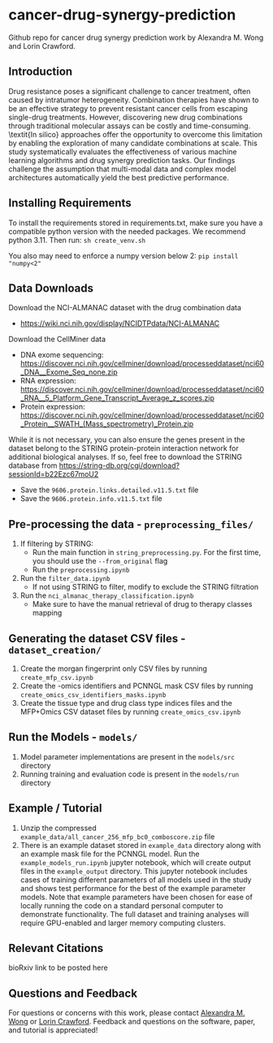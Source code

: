 # cancer-drug-synergy-prediction
Github repo for cancer drug synergy prediction work by Alexandra M. Wong and Lorin Crawford.

## Introduction ##

Drug resistance poses a significant challenge to cancer treatment, often caused by intratumor heterogeneity. Combination therapies have shown to be an effective strategy to prevent resistant cancer cells from escaping single-drug treatments. However, discovering new drug combinations through traditional molecular assays can be costly and time-consuming. \textit{In silico} approaches offer the opportunity to overcome this limitation by enabling the exploration of many candidate combinations at scale. This study systematically evaluates the effectiveness of various machine learning algorithms and drug synergy prediction tasks. Our findings challenge the assumption that multi-modal data and complex model architectures automatically yield the best predictive performance.

## Installing Requirements ##
To install the requirements stored in requirements.txt, make sure you have a compatible python version with the needed packages. We recommend python 3.11. Then run:
```sh create_venv.sh```

You also may need to enforce a numpy version below 2:
```pip install "numpy<2"```

## Data Downloads ##
Download the NCI-ALMANAC dataset with the drug combination data
- https://wiki.nci.nih.gov/display/NCIDTPdata/NCI-ALMANAC

Download the CellMiner data
- DNA exome sequencing: https://discover.nci.nih.gov/cellminer/download/processeddataset/nci60_DNA__Exome_Seq_none.zip
- RNA expression: https://discover.nci.nih.gov/cellminer/download/processeddataset/nci60_RNA__5_Platform_Gene_Transcript_Average_z_scores.zip
- Protein expression: https://discover.nci.nih.gov/cellminer/download/processeddataset/nci60_Protein__SWATH_(Mass_spectrometry)_Protein.zip

While it is not necessary, you can also ensure the genes present in the dataset belong to the STRING protein-protein interaction network for additional biological analyses. If so, feel free to download the STRING database from https://string-db.org/cgi/download?sessionId=b22Ezc67moU2
- Save the `9606.protein.links.detailed.v11.5.txt` file
- Save the `9606.protein.info.v11.5.txt` file

## Pre-processing the data - `preprocessing_files/` ##
1. If filtering by STRING:
    - Run the main function in `string_preprocessing.py`. For the first time, you should use the `--from_original` flag
    - Run the `preprocessing.ipynb`
2. Run the `filter_data.ipynb`
    - If not using STRING to filter, modify to exclude the STRING filtration
3. Run the `nci_almanac_therapy_classification.ipynb`
    - Make sure to have the manual retrieval of drug to therapy classes mapping

## Generating the dataset CSV files - `dataset_creation/` ##
1. Create the morgan fingerprint only CSV files by running `create_mfp_csv.ipynb`
2. Create the -omics identifiers and PCNNGL mask CSV files by running `create_omics_csv_identifiers_masks.ipynb`
3. Create the tissue type and drug class type indices files and the MFP+Omics CSV dataset files by running `create_omics_csv.ipynb`

## Run the Models - `models/` ##
1. Model parameter implementations are present in the `models/src` directory
2. Running training and evaluation code is present in the `models/run` directory

## Example / Tutorial ##
1. Unzip the compressed `example_data/all_cancer_256_mfp_bc0_comboscore.zip` file
2. There is an example dataset stored in `example_data` directory along with an example mask file for the PCNNGL model. Run the `example_models_run.ipynb` jupyter notebook, which will create output files in the `example_output` directory. This jupyter notebook includes cases of training different parameters of all models used in the study and shows test performance for the best of the example parameter models. Note that example parameters have been chosen for ease of locally running the code on a standard personal computer to demonstrate functionality. The full dataset and training analyses will require GPU-enabled and larger memory computing clusters.

## Relevant Citations ##
bioRxiv link to be posted here

## Questions and Feedback ##
For questions or concerns with this work, please contact [Alexandra M. Wong](mailto:alexandra_wong@brown.edu) or [Lorin Crawford](mailto:lcrawford@microsoft.com). Feedback and questions on the software, paper, and tutorial is appreciated!